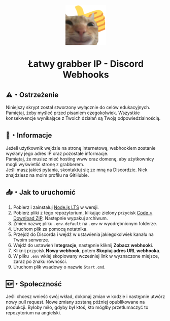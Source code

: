 <div align="center">
    <img src="https://raw.githubusercontent.com/sefinek24/easy-ip-grabber-for-discord/main/images/swagcat.png" alt="Swagcat">
    <h1>Łatwy grabber IP - Discord Webhooks</h1>
</div>

## ⚠️・Ostrzeżenie
Niniejszy skrypt został stworzony wyłącznie do celów edukacyjnych. Pamiętaj, żeby myśleć przed pisaniem czegokolwiek. Wszystkie konsekwencje wynikające z Twoich działań są Twoją odpowiedzialnością.

## 📃️・Informacje
Jeżeli użytkownik wejdzie na stronę internetową, webhookiem zostanie wysłany jego adres IP oraz pozostałe informacje.  
Pamiętaj, że musisz mieć hosting www oraz domenę, aby użytkownicy mogli wyświetlić stronę z grabberem.  
Jeśli masz jakieś pytania, skontaktuj się ze mną na Discordzie. Nick znajdziesz na moim profilu na GitHubie.

## 📥・Jak to uruchomić
1. Pobierz i zainstaluj [Node.js LTS](https://nodejs.org/en) w wersji.
2. Pobierz pliki z tego repozytorium, klikając zielony przycisk [Code > Download ZIP](https://github.com/sefinek24/easy-ip-grabber-for-discord/archive/refs/heads/main.zip). Następnie wypakuj archiwum.
3. Zmień nazwę pliku `.env.default` na `.env` w wyodrębnionym folderze.
4. Uruchom plik za pomocą notatnika.
5. Przejdź do Discorda i wejdź w ustawienia jakiegokolwiek kanału na Twoim serwerze.
6. Wejdź do ustawień **Integracje**, następnie kliknij **Zobacz webhooki**.
7. Kliknij przycisk **Nowy webhook**, potem **Skopiuj adres URL webhooka**.
8. W pliku `.env` wklej skopiowany wcześniej link w wyznaczone miejsce, zaraz po znaku równości.
9. Uruchom plik wsadowy o nazwie `Start.cmd`.

## 🆕・Społeczność
Jeśli chcesz wnieść swój wkład, dokonaj zmian w kodzie i następnie utwórz nowy pull request. Nowe zmiany zostaną później opublikowane na produkcji.
Byłoby miło, gdyby był ktoś, kto mógłby przetłumaczyć to repozytorium na angielski.